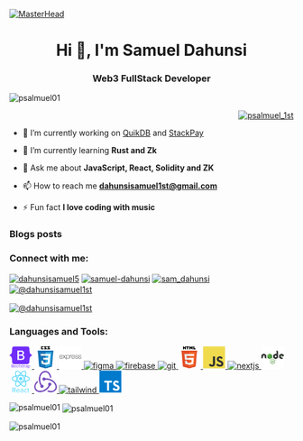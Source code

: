 [![MasterHead](https://user-images.githubusercontent.com/74038190/241765440-80728820-e06b-4f96-9c9e-9df46f0cc0a5.gif)](https://psalmuel.lovable.app)

<h1 align="center">Hi 👋, I'm Samuel Dahunsi</h1>
<h3 align="center">Web3 FullStack Developer</h3>

<p align="left"> <img src="https://komarev.com/ghpvc/?username=psalmuel01&label=Profile%20views&color=0e75b6&style=flat" alt="psalmuel01" /> </p>

<p align="right"> <a href="https://twitter.com/psalmuel_1st" target="blank"><img src="https://img.shields.io/twitter/follow/psalmuel_1st?logo=twitter&style=for-the-badge" alt="psalmuel_1st" /></a> </p>

- 🔭 I’m currently working on [QuikDB](https://github.com/quikDB) and [StackPay](https://github.com/Psalmuel01/stackpay)

- 🌱 I’m currently learning **Rust and Zk**

- 💬 Ask me about **JavaScript, React, Solidity and ZK**

- 📫 How to reach me **dahunsisamuel1st@gmail.com**

- ⚡ Fun fact **I love coding with music**

### Blogs posts
<!-- BLOG-POST-LIST:START -->
<!-- BLOG-POST-LIST:END -->

<h3 align="left">Connect with me:</h3>
<p align="left">
<a href="https://twitter.com/psalmuel_1st" target="blank"><img align="center" src="https://raw.githubusercontent.com/rahuldkjain/github-profile-readme-generator/master/src/images/icons/Social/twitter.svg" alt="dahunsisamuel5" height="30" width="40" /></a>
<a href="https://linkedin.com/in/samuel-dahunsi" target="blank"><img align="center" src="https://raw.githubusercontent.com/rahuldkjain/github-profile-readme-generator/master/src/images/icons/Social/linked-in-alt.svg" alt="samuel-dahunsi" height="30" width="40" /></a>
<a href="https://instagram.com/sam_dahunsi" target="blank"><img align="center" src="https://raw.githubusercontent.com/rahuldkjain/github-profile-readme-generator/master/src/images/icons/Social/instagram.svg" alt="sam_dahunsi" height="30" width="40" /></a>
<a href="https://medium.com/@dahunsisamuel1st" target="blank"><img align="center" src="https://raw.githubusercontent.com/rahuldkjain/github-profile-readme-generator/master/src/images/icons/Social/medium.svg" alt="@dahunsisamuel1st" height="30" width="40" /></a>
</p>
<a href="https://psalmuel.hashnode.dev" target="blank"><img align="center" src="https://ik.imagekit.io/9okxyhdq0/hashnode.png?updatedAt=1751789747625" alt="@dahunsisamuel1st" height="30" width="40" /></a>
</p>

<h3 align="left">Languages and Tools:</h3>
<p align="left"> <a href="https://getbootstrap.com" target="_blank" rel="noreferrer"> <img src="https://raw.githubusercontent.com/devicons/devicon/master/icons/bootstrap/bootstrap-plain-wordmark.svg" alt="bootstrap" width="40" height="40"/> </a> <a href="https://www.w3schools.com/css/" target="_blank" rel="noreferrer"> <img src="https://raw.githubusercontent.com/devicons/devicon/master/icons/css3/css3-original-wordmark.svg" alt="css3" width="40" height="40"/> </a> <a href="https://expressjs.com" target="_blank" rel="noreferrer"> <img src="https://raw.githubusercontent.com/devicons/devicon/master/icons/express/express-original-wordmark.svg" alt="express" width="40" height="40"/> </a> <a href="https://www.figma.com/" target="_blank" rel="noreferrer"> <img src="https://www.vectorlogo.zone/logos/figma/figma-icon.svg" alt="figma" width="40" height="40"/> </a> <a href="https://firebase.google.com/" target="_blank" rel="noreferrer"> <img src="https://www.vectorlogo.zone/logos/firebase/firebase-icon.svg" alt="firebase" width="40" height="40"/> </a> <a href="https://git-scm.com/" target="_blank" rel="noreferrer"> <img src="https://www.vectorlogo.zone/logos/git-scm/git-scm-icon.svg" alt="git" width="40" height="40"/> </a> <a href="https://www.w3.org/html/" target="_blank" rel="noreferrer"> <img src="https://raw.githubusercontent.com/devicons/devicon/master/icons/html5/html5-original-wordmark.svg" alt="html5" width="40" height="40"/> </a> <a href="https://developer.mozilla.org/en-US/docs/Web/JavaScript" target="_blank" rel="noreferrer"> <img src="https://raw.githubusercontent.com/devicons/devicon/master/icons/javascript/javascript-original.svg" alt="javascript" width="40" height="40"/> </a> <a href="https://nextjs.org/" target="_blank" rel="noreferrer"> <img src="https://cdn.worldvectorlogo.com/logos/nextjs-2.svg" alt="nextjs" width="40" height="40"/> </a> <a href="https://nodejs.org" target="_blank" rel="noreferrer"> <img src="https://raw.githubusercontent.com/devicons/devicon/master/icons/nodejs/nodejs-original-wordmark.svg" alt="nodejs" width="40" height="40"/> </a> <a href="https://reactjs.org/" target="_blank" rel="noreferrer"> <img src="https://raw.githubusercontent.com/devicons/devicon/master/icons/react/react-original-wordmark.svg" alt="react" width="40" height="40"/> </a> <a href="https://redux.js.org" target="_blank" rel="noreferrer"> <img src="https://raw.githubusercontent.com/devicons/devicon/master/icons/redux/redux-original.svg" alt="redux" width="40" height="40"/> </a> <a href="https://tailwindcss.com/" target="_blank" rel="noreferrer"> <img src="https://www.vectorlogo.zone/logos/tailwindcss/tailwindcss-icon.svg" alt="tailwind" width="40" height="40"/> </a> <a href="https://www.typescriptlang.org/" target="_blank" rel="noreferrer"> <img src="https://raw.githubusercontent.com/devicons/devicon/master/icons/typescript/typescript-original.svg" alt="typescript" width="40" height="40"/> </a> </p>

<p><img align="left" src="https://github-readme-stats.vercel.app/api/top-langs?username=psalmuel01&show_icons=true&locale=en&layout=compact" alt="psalmuel01" /></p>

<p>&nbsp;<img align="center" src="https://github-readme-stats.vercel.app/api?username=psalmuel01&show_icons=true&locale=en" alt="psalmuel01" /></p>

<p><img align="center" src="https://github-readme-streak-stats.herokuapp.com/?user=psalmuel01&" alt="psalmuel01" /></p>
